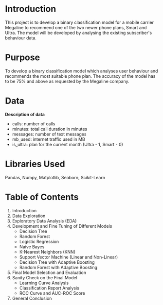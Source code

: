# Introduction
This project is to develop a binary classification model for a mobile carrier Megaline to recommend one of the two newer phone plans, Smart and Ultra. The model will be developed by analysing the existing subscriber's behaviour data.

# Purpose
To develop a binary classification model which analyses user behaviour and recommends the most suitable phone plan. The accuracy of the model has to be 75% and above as requested by the Megaline company.

# Data
**Description of data**
- calls: number of calls
- minutes: total call duration in minutes
- messages: number of text messages
- mb_used: internet traffic used in MB
- is_ultra: plan for the current month (Ultra - 1, Smart - 0)

# Libraries Used
Pandas, Numpy, Matplotlib, Seaborn, Scikit-Learn

# Table of Contents
1. Introduction
2. Data Exploration
3. Exploratory Data Analysis (EDA)
4. Development and Fine Tuning of Different Models
   - Decision Tree
   - Random Forest
   - Logistic Regression
   - Naive Bayes
   - K-Nearest Neighbors (KNN)
   - Support Vector Machine (Linear and Non-Linear)
   - Decision Tree with Adaptive Boosting
   - Random Forest with Adaptive Boosting
5. Final Model Selection and Evaluation
6. Sanity Check on the Final Model
   - Learning Curve Analysis
   - Classification Report Analysis
   - ROC Curve and AUC-ROC Score
7. General Conclusion 
